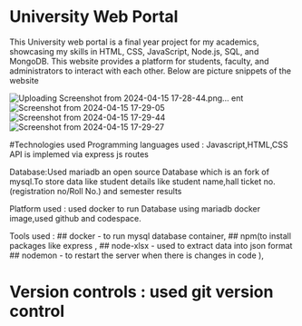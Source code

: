 # University Web Portal 

This University web portal is a final year project for my academics, showcasing my skills in HTML, CSS, JavaScript, Node.js, SQL, and MongoDB. This website provides a platform for students, faculty, and administrators to interact with each other.
Below are picture snippets of the website
    

![Uploading Screenshot from 2024-04-15 17-28-44.png…]()
ent![Screenshot from 2024-04-15 17-29-05](https://github.com/Ramanakunam16/University-web-portal/assets/92236684/1098d0b6-d880-4342-a17d-6e7882d36169)
![Screenshot from 2024-04-15 17-29-44](https://github.com/Ramanakunam16/University-web-portal/assets/92236684/99cd3436-854a-4ab7-a273-77a2d764676b)
   ![Screenshot from 2024-04-15 17-29-27](https://github.com/Ramanakunam16/University-web-portal/assets/92236684/d2077a7b-564f-4fe1-b84c-3a50419c6b6f)

#Technologies used
 Programming languages used : Javascript,HTML,CSS
 API is implemed via express js routes



Database:Used mariadb an open source Database which is an fork of mysql.To store data like student details like student name,hall ticket no.(registration no/Roll No.) and semester results

Platform used : used docker to run Database using mariadb docker image,used github and codespace.

 Tools used :
    ## docker - to run mysql database container,
    ## npm(to install packages like express ,
    ## node-xlsx - used to extract data into json format
    ## nodemon - to restart the server when there is changes in code ),

# Version controls : used git version control
